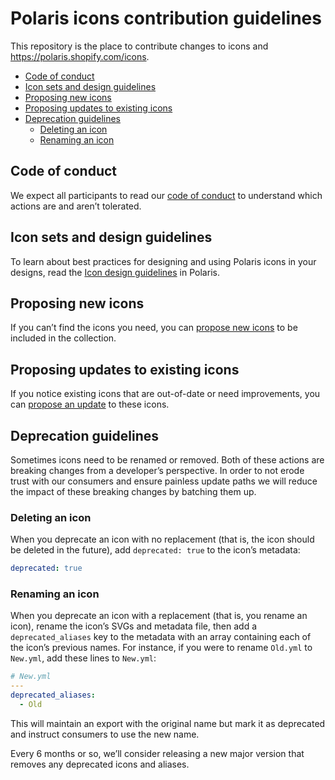 # Polaris icons contribution guidelines

This repository is the place to contribute changes to icons and <https://polaris.shopify.com/icons>.

- [Code of conduct](#code-of-conduct)
- [Icon sets and design guidelines](#icon-sets-and-design-guidelines)
- [Proposing new icons](#proposing-new-icons)
- [Proposing updates to existing icons](#proposing-updates-to-existing-icons)
- [Deprecation guidelines](#deprecation-guidelines)
  - [Deleting an icon](#deleting-an-icon)
  - [Renaming an icon](#renaming-an-icon)

## Code of conduct

We expect all participants to read our [code of conduct](https://github.com/Shopify/polaris/blob/main/.github/CODE_OF_CONDUCT.md) to understand which actions are and aren’t tolerated.

## Icon sets and design guidelines

To learn about best practices for designing and using Polaris icons in your designs, read the [Icon design guidelines](https://polaris.shopify.com/design/icons) in Polaris.

## Proposing new icons

If you can’t find the icons you need, you can [propose new icons](https://github.com/Shopify/polaris/issues/new?assignees=&labels=Icon&template=NEW_ICON.yml&title=%5BIcon%5D%3A+New+icon+%3Cicon-name%3E) to be included in the collection.

## Proposing updates to existing icons

If you notice existing icons that are out-of-date or need improvements, you can [propose an update](https://github.com/Shopify/polaris/issues/new?assignees=&labels=Icon&template=UPDATE_ICON.yml&title=%5BIcon%5D%3A+Update+icon+%3Cicon-name%3E) to these icons.

## Deprecation guidelines

Sometimes icons need to be renamed or removed. Both of these actions are breaking changes from a developer’s perspective. In order to not erode trust with our consumers and ensure painless update paths we will reduce the impact of these breaking changes by batching them up.

### Deleting an icon

When you deprecate an icon with no replacement (that is, the icon should be deleted in the future), add `deprecated: true` to the icon’s metadata:

```yml
deprecated: true
```

### Renaming an icon

When you deprecate an icon with a replacement (that is, you rename an icon), rename the icon’s SVGs and metadata file, then add a `deprecated_aliases` key to the metadata with an array containing each of the icon’s previous names. For instance, if you were to rename `Old.yml` to `New.yml`, add these lines to `New.yml`:

```yml
# New.yml
---
deprecated_aliases:
  - Old
```

This will maintain an export with the original name but mark it as deprecated and instruct consumers to use the new name.

Every 6 months or so, we’ll consider releasing a new major version that removes any deprecated icons and aliases.
